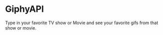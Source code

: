 # GiphyAPI

Type in your favorite TV show or Movie and see your favorite gifs from that show or movie.
